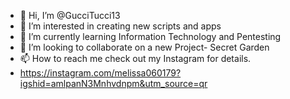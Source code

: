 - 👋 Hi, I’m @GucciTucci13
- 👀 I’m interested in creating new scripts and apps
- 🌱 I’m currently learning Information Technology and Pentesting
- 💞️ I’m looking to collaborate on a new Project- Secret Garden
- 📫 How to reach me check out my Instagram for details.
- https://instagram.com/melissa060179?igshid=amlpanN3Mnhvdnpm&utm_source=qr

<!---
GucciTucci13/GucciTucci13 is a ✨ special ✨ repository because its `README.md` (this file) appears on your GitHub profile.
You can click the Preview link to take a look at your changes.
--->
